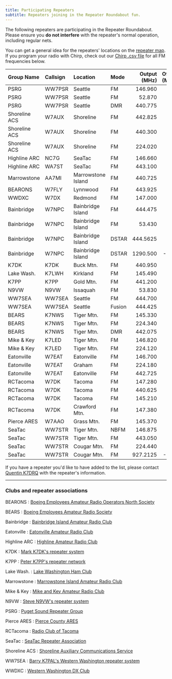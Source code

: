 ```yaml
---
title: Participating Repeaters
subtitle: Repeaters joining in the Repeater Roundabout fun.
---
```


The following repeaters are participating in the Repeater Roundabout. Please ensure you **do not interfere** with the repeater's normal operation, including regular nets.

You can get a general idea for the repeaters' locations on the [repeater map](/map). If you program your radio with Chirp, check out our [Chirp .csv file](https://raw.githubusercontent.com/QCaudron/repeater_roundabout/main/assets/rr_frequencies.csv) for all FM frequencies below.

| Group Name    | Callsign   | Location           | Mode   |   Output (MHz) |   Offset (MHz) |   Tone (Hz) |
|:--------------|:-----------|:-------------------|:-------|---------------:|---------------:|------------:|
| PSRG          | WW7PSR     | Seattle            | FM     |        146.960 |           -0.6 |       103.5 |
| PSRG          | WW7PSR     | Seattle            | FM     |         52.870 |           -1.7 |       103.5 |
| PSRG          | WW7PSR     | Seattle            | DMR    |        440.775 |           +5.0 |        CC 2 |
| Shoreline ACS | W7AUX      | Shoreline          | FM     |        442.825 |           +5.0 |       103.5 |
| Shoreline ACS | W7AUX      | Shoreline          | FM     |        440.300 |           +5.0 |       103.5 |
| Shoreline ACS | W7AUX      | Shoreline          | FM     |        224.020 |           -1.6 |       103.5 |
| Highline ARC  | NC7G       | SeaTac             | FM     |        146.660 |           -0.6 |       103.5 |
| Highline ARC  | WA7ST      | SeaTac             | FM     |        443.100 |           +5.0 |       103.5 |
| Marrowstone   | AA7MI      | Marrowstone Island | FM     |        440.725 |           +5.0 |       114.8 |
| BEARONS       | W7FLY      | Lynnwood           | FM     |        443.925 |           +5.0 |       100.0 |
| WWDXC         | W7DX       | Redmond            | FM     |        147.000 |           -0.6 |       103.5 |
| Bainbridge    | W7NPC      | Bainbridge Island  | FM     |        444.475 |           +5.0 |       103.5 |
| Bainbridge    | W7NPC      | Bainbridge Island  | FM     |         53.430 |           -1.7 |       100.0 |
| Bainbridge    | W7NPC      | Bainbridge Island  | DSTAR  |       444.5625 |           +5.0 |             |
| Bainbridge    | W7NPC      | Bainbridge Island  | DSTAR  |       1290.500 |          -20.0 |             |
| K7DK          | K7DK       | Buck Mtn.          | FM     |        440.950 |           +5.0 |       110.9 |
| Lake Wash.    | K7LWH      | Kirkland           | FM     |        145.490 |           -0.6 |       103.5 |
| K7PP          | K7PP       | Gold Mtn.          | FM     |        441.200 |           +5.0 |       123.0 |
| N9VW          | N9VW       | Issaquah           | FM     |         53.830 |           -1.7 |       123.0 |
| WW7SEA        | WW7SEA     | Seattle            | FM     |        444.700 |           +5.0 |       103.5 |
| WW7SEA        | WW7SEA     | Seattle            | Fusion |        444.425 |           +5.0 |       141.3 |
| BEARS         | K7NWS      | Tiger Mtn.         | FM     |        145.330 |           -0.6 |       179.9 |
| BEARS         | K7NWS      | Tiger Mtn.         | FM     |        224.340 |           -1.6 |       110.9 |
| BEARS         | K7NWS      | Tiger Mtn.         | DMR    |        442.075 |           +5.0 |        CC 2 |
| Mike & Key    | K7LED      | Tiger Mtn.         | FM     |        146.820 |           -0.6 |       103.5 |
| Mike & Key    | K7LED      | Tiger Mtn.         | FM     |        224.120 |           -1.6 |       103.5 |
| Eatonville    | W7EAT      | Eatonville         | FM     |        146.700 |           -0.6 |       103.5 |
| Eatonville    | W7EAT      | Graham             | FM     |        224.180 |           -1.6 |       103.5 |
| Eatonville    | W7EAT      | Eatonville         | FM     |        442.725 |           +5.0 |       103.5 |
| RCTacoma      | W7DK       | Tacoma             | FM     |        147.280 |           +0.6 |       103.5 |
| RCTacoma      | W7DK       | Tacoma             | FM     |        440.625 |           +5.0 |       103.5 |
| RCTacoma      | W7DK       | Tacoma             | FM     |        145.210 |           -0.6 |       141.3 |
| RCTacoma      | W7DK       | Crawford Mtn.      | FM     |        147.380 |           +0.6 |       103.5 |
| Pierce ARES   | W7AAO      | Grass Mtn.         | FM     |        145.370 |           -0.6 |       136.5 |
| SeaTac        | WW7STR     | Tiger Mtn.         | NBFM   |        146.875 |           -0.6 |       103.5 |
| SeaTac        | WW7STR     | Tiger Mtn.         | FM     |        443.050 |           +5.0 |       103.5 |
| SeaTac        | WW7STR     | Cougar Mtn.        | FM     |        224.440 |           -1.6 |       103.5 |
| SeaTac        | WW7STR     | Cougar Mtn.        | FM     |       927.2125 |          -25.0 |       114.8 |

If you have a repeater you'd like to have added to the list, please contact [Quentin K7DRQ](mailto:k7drq@psrg.org) with the repeater's information.

---

### Clubs and repeater associations

BEARONS
: [Boeing Employees Amateur Radio Operators North Society](https://w7flybearons.org)

BEARS
: [Boeing Employees Amateur Radio Society](https://sites.google.com/site/k7nwsbears)

Bainbridge
: [Bainbridge Island Amateur Radio Club](https://www.w7npc.org)

Eatonville
: [Eatonville Amateur Radio Club](https://www.qrz.com/db/W7EAT)

Highline ARC
: [Highline Amateur Radio Club](https://highlinearc.org)

K7DK
: [Mark K7DK's repeater system](https://www.qrz.com/db/K7DK)

K7PP
: [Peter K7PP's repeater network](http://www.k7pp.itgo.com)

Lake Wash.
: [Lake Washington Ham Club](http://www.lakewashingtonhamclub.org)

Marrowstone
: [Marrowstone Island Amateur Radio Club](https://www.qrz.com/db/AA7MI)

Mike & Key
: [Mike and Key Amateur Radio Club](https://mikeandkey.org)

N9VW
: [Steve N9VW's repeater system](https://www.qrz.com/db/N9VW)

PSRG
: [Puget Sound Repeater Group](http://www.psrg.org/)

Pierce ARES
: [Pierce County ARES](http://www.piercecountyares.net)

RCTacoma
: [Radio Club of Tacoma](http://www.w7dk.org)

SeaTac
: [SeaTac Repeater Association](https://seatacra.com)

Shoreline ACS
: [Shoreline Auxiliary Communications Service](https://sites.google.com/a/w7aux.org/shoreline-acs)

WW7SEA
: [Barry K7PAL's Western Washington repeater system](https://www.qrz.com/db/WW7SEA)

WWDXC
: [Western Washington DX Club](https://www.wwdxc.org)

